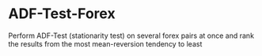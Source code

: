 # ADF-Test-Forex
Perform ADF-Test (stationarity test) on several forex pairs at once and rank the results from the most mean-reversion tendency to least
